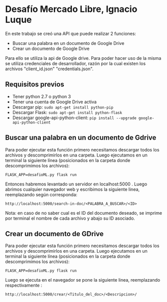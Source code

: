 # Desafío Mercado Libre, Ignacio Luque

En este trabajo se creó una API que puede realizar 2 funciones:
* Buscar una palabra en un documento de Google Drive
* Crear un documento de Google Drive 

Para ello se utiliza la api de Google drive. Para poder hacer uso de la misma se utiliza credenciales de desarrollador,  razón por la cual existen los archivos "client_id.json" "credentials.json".



## Requisitos previos

* Tener python 2.7 o python 3
* Tener una cuenta de Google Drive activa
* Descargar pip: `sudo apt-get install python-pip` 
* Descargar Flask: `sudo apt-get install python-flask`
* Descargar google-api-python-client: `pip install --upgrade google-api-python-client`


## Buscar una palabra en un documento de Gdrive

Para poder ejecutar esta función primero necesitamos descargar todos los archivos y descomprimirlos en una carpeta. Luego ejecutamos en un terminal la siguiente línea (posicionados en la carpeta donde descomprimimos los archivos):

`FLASK_APP=desafioML.py flask run`

Entonces habremos levantado un servidor en localhost:5000 .
Luego abrimos cualquier navegador web y escribimos la siguiente linea, reemplazando según corresponda:

`http://localhost:5000/search-in-doc/<PALABRA_A_BUSCAR>/<ID>`

Nota: en caso de no saber cual es el ID del documento deseado, se imprime por terminal el nombre de cada archivo y abajo su ID asociado.
##  Crear un documento de GDrive
Para poder ejecutar esta función primero necesitamos descargar todos los archivos y descomprimirlos en una carpeta. Luego ejecutamos en un terminal la siguiente línea (posicionados en la carpeta donde descomprimimos los archivos):

`FLASK_APP=desafioML.py flask run`

Luego se ejecuta en el navegador se pone la siguiente linea, reemplazando respectivamente :

`http://localhost:5000/crear/<Titulo_del_doc>/<Descripcion>/`
